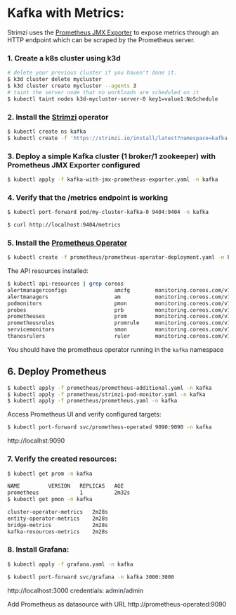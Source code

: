 # Kafka with Metrics:

Strimzi uses the [Prometheus JMX Exporter](https://github.com/prometheus/jmx_exporter) to expose metrics 
through an HTTP endpoint which can be scraped by the Prometheus server.

### 1. Create a k8s cluster using k3d

```bash
# delete your previous cluster if you haven't done it.
$ k3d cluster delete mycluster
$ k3d cluster create mycluster --agents 3
# taint the server node that no workloads are scheduled on it
$ kubectl taint nodes k3d-mycluster-server-0 key1=value1:NoSchedule
```

### 2. Install the [Strimzi](https://strimzi.io/) operator

```bash
$ kubectl create ns kafka
$ kubectl create -f 'https://strimzi.io/install/latest?namespace=kafka' -n kafka
```

### 3. Deploy a simple Kafka cluster (1 broker/1 zookeeper) with Prometheus JMX Exporter configured

```bash
$ kubectl apply -f kafka-with-jmx-prometheus-exporter.yaml -n kafka
```

### 4. Verify that the /metrics endpoint is working

```bash
$ kubectl port-forward pod/my-cluster-kafka-0 9404:9404 -n kafka
```

```bash
$ curl http://localhost:9404/metrics
```

### 5. Install the [Prometheus Operator](https://github.com/prometheus-operator/prometheus-operator)

```bash
$ kubectl create -f prometheus/prometheus-operator-deployment.yaml -n kafka
```

The API resources installed:

```bash
$ kubectl api-resources | grep coreos
alertmanagerconfigs               amcfg        monitoring.coreos.com/v1alpha1         true         AlertmanagerConfig
alertmanagers                     am           monitoring.coreos.com/v1               true         Alertmanager
podmonitors                       pmon         monitoring.coreos.com/v1               true         PodMonitor
probes                            prb          monitoring.coreos.com/v1               true         Probe
prometheuses                      prom         monitoring.coreos.com/v1               true         Prometheus
prometheusrules                   promrule     monitoring.coreos.com/v1               true         PrometheusRule
servicemonitors                   smon         monitoring.coreos.com/v1               true         ServiceMonitor
thanosrulers                      ruler        monitoring.coreos.com/v1               true         ThanosRuler
```

You should have the prometheus operator running in the `kafka` namespace

## 6. Deploy Prometheus

```bash
$ kubectl apply -f prometheus/prometheus-additional.yaml -n kafka 
$ kubectl apply -f prometheus/strimzi-pod-monitor.yaml -n kafka
$ kubectl apply -f prometheus/prometheus.yaml -n kafka
```

Access Prometheus UI and verify configured targets:

```bash
$ kubectl port-forward svc/prometheus-operated 9090:9090 -n kafka
```

http://localhst:9090

### 7. Verify the created resources:

```bash
$ kubectl get prom -n kafka

NAME         VERSION   REPLICAS   AGE
prometheus             1          2m32s
$ kubectl get pmon -n kafka

cluster-operator-metrics   2m28s
entity-operator-metrics    2m28s
bridge-metrics             2m28s
kafka-resources-metrics    2m28s
```

### 8. Install Grafana:

```bash
$ kubectl apply -f grafana.yaml -n kafka
```

```bash
$ kubectl port-forward svc/grafana -n kafka 3000:3000
```

http://localhost:3000
credentials: admin/admin

Add Prometheus as datasource with URL http://prometheus-operated:9090